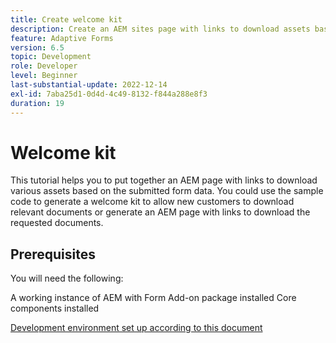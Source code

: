 ```yaml
---
title: Create welcome kit
description: Create an AEM sites page with links to download assets based on submitted form data.
feature: Adaptive Forms
version: 6.5
topic: Development
role: Developer
level: Beginner
last-substantial-update: 2022-12-14
exl-id: 7aba25d1-0d4d-4c49-8132-f844a288e8f3
duration: 19
---
```

# Welcome kit

This tutorial helps you to put together an AEM page with links to download various assets based on the submitted form data. You could use the sample code to generate a welcome kit to allow new customers to download relevant documents or generate an AEM page with links to download the requested documents.

## Prerequisites

You will need the following:

A working instance of AEM with Form Add-on package installed
Core components installed

[Development environment set up according to this document](https://experienceleague.adobe.com/docs/experience-manager-learn/forms/creating-your-first-osgi-bundle/create-your-first-osgi-bundle.html)
